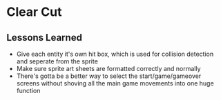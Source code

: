 #  Clear Cut



## Lessons Learned
- Give each entity it's own hit box, which is used for collision detection and seperate from the sprite
- Make sure sprite art sheets are formatted correctly and normally
- There's gotta be a better way to select the start/game/gameover screens without shoving all the main game movements into one huge function


